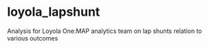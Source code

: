 # loyola_lapshunt
Analysis for Loyola One:MAP analytics team on lap shunts relation to various outcomes
